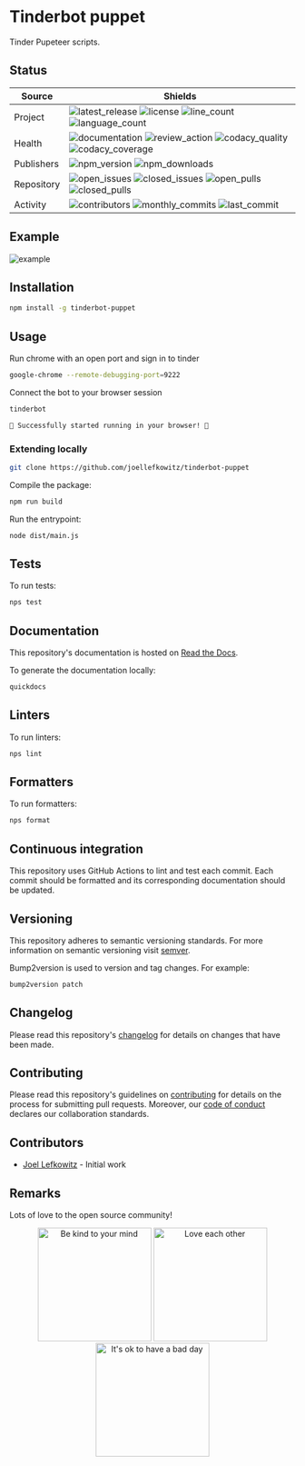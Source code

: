 # Tinderbot puppet

Tinder Pupeteer scripts.

## Status

| Source     | Shields                                                                |
| ---------- | ---------------------------------------------------------------------- |
| Project    | ![latest_release] ![license] ![line_count] ![language_count]           |
| Health     | ![documentation] ![review_action] ![codacy_quality] ![codacy_coverage] |
| Publishers | ![npm_version] ![npm_downloads]                                        |
| Repository | ![open_issues] ![closed_issues] ![open_pulls] ![closed_pulls]          |
| Activity   | ![contributors] ![monthly_commits] ![last_commit]                      |

## Example

![example](./docs/example.gif)

## Installation

```bash
npm install -g tinderbot-puppet
```

## Usage

Run chrome with an open port and sign in to tinder

```bash
google-chrome --remote-debugging-port=9222
```

Connect the bot to your browser session

```bash
tinderbot

🌈 Successfully started running in your browser! 🌈
```

### Extending locally

```bash
git clone https://github.com/joellefkowitz/tinderbot-puppet
```

Compile the package:

```bash
npm run build
```

Run the entrypoint:

```bash
node dist/main.js
```

## Tests

To run tests:

```bash
nps test
```

## Documentation

This repository's documentation is hosted on [Read the Docs](https://tinderbot-puppet.readthedocs.io/en/latest).

To generate the documentation locally:

```bash
quickdocs
```

## Linters

To run linters:

```bash
nps lint
```

## Formatters

To run formatters:

```bash
nps format
```

## Continuous integration

This repository uses GitHub Actions to lint and test each commit. Each commit should be formatted and its corresponding documentation should be updated.

## Versioning

This repository adheres to semantic versioning standards. For more information on semantic versioning visit [semver](https://semver.org).

Bump2version is used to version and tag changes. For example:

```bash
bump2version patch
```

## Changelog

Please read this repository's [changelog](CHANGELOG.md) for details on changes that have been made.

## Contributing

Please read this repository's guidelines on [contributing](CONTRIBUTING.md) for details on the process for submitting pull requests. Moreover, our [code of conduct](CODE_OF_CONDUCT.md) declares our collaboration standards.

## Contributors

- [Joel Lefkowitz](https://github.com/joellefkowitz) - Initial work

## Remarks

Lots of love to the open source community!

<p align='center'>
    <img width=200 height=200 src='https://media.giphy.com/media/osAcIGTSyeovPq6Xph/giphy.gif' alt='Be kind to your mind' />
    <img width=200 height=200 src='https://media.giphy.com/media/KEAAbQ5clGWJwuJuZB/giphy.gif' alt='Love each other' />
    <img width=200 height=200 src='https://media.giphy.com/media/WRWykrFkxJA6JJuTvc/giphy.gif' alt="It's ok to have a bad day" />
</p>

[latest_release]: https://img.shields.io/github/v/tag/joellefkowitz/tinderbot-puppet "Latest release"
[license]: https://img.shields.io/github/license/joellefkowitz/tinderbot-puppet "License"
[line_count]: https://img.shields.io/tokei/lines/github/joellefkowitz/tinderbot-puppet "Line count"
[language_count]: https://img.shields.io/github/languages/count/joellefkowitz/tinderbot-puppet "Language count"
[documentation]: https://img.shields.io/readthedocs/tinderbot-puppet "Documentation"
[review_action]: https://img.shields.io/github/actions/workflow/status/JoelLefkowitz/tinderbot-puppet/review.yml "Review action"
[codacy_quality]: https://img.shields.io/codacy/grade/a73118d332724935930464a45c9da3cc "Codacy quality"
[codacy_coverage]: https://img.shields.io/codacy/coverage/a73118d332724935930464a45c9da3cc "Codacy coverage"
[npm_version]: https://img.shields.io/npm/v/tinderbot-puppet "NPM Version"
[npm_downloads]: https://img.shields.io/npm/dw/tinderbot-puppet "NPM Downloads"
[open_issues]: https://img.shields.io/github/issues/joellefkowitz/tinderbot-puppet "Open issues"
[closed_issues]: https://img.shields.io/github/issues-closed/joellefkowitz/tinderbot-puppet "Closed issues"
[open_pulls]: https://img.shields.io/github/issues-pr/joellefkowitz/tinderbot-puppet "Open pull requests"
[closed_pulls]: https://img.shields.io/github/issues-pr-closed/joellefkowitz/tinderbot-puppet "Closed pull requests"
[contributors]: https://img.shields.io/github/contributors/joellefkowitz/tinderbot-puppet "Contributors"
[monthly_commits]: https://img.shields.io/github/commit-activity/m/joellefkowitz/tinderbot-puppet "Monthly commits"
[last_commit]: https://img.shields.io/github/last-commit/joellefkowitz/tinderbot-puppet "Last commit"

